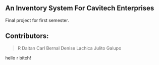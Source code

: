 ## An Inventory System For Cavitech Enterprises

Final project for first semester.

## Contributors:
> R Daitan
>Carl Bernal
> Denise Lachica
>Julito Galupo

hello r bitch!
